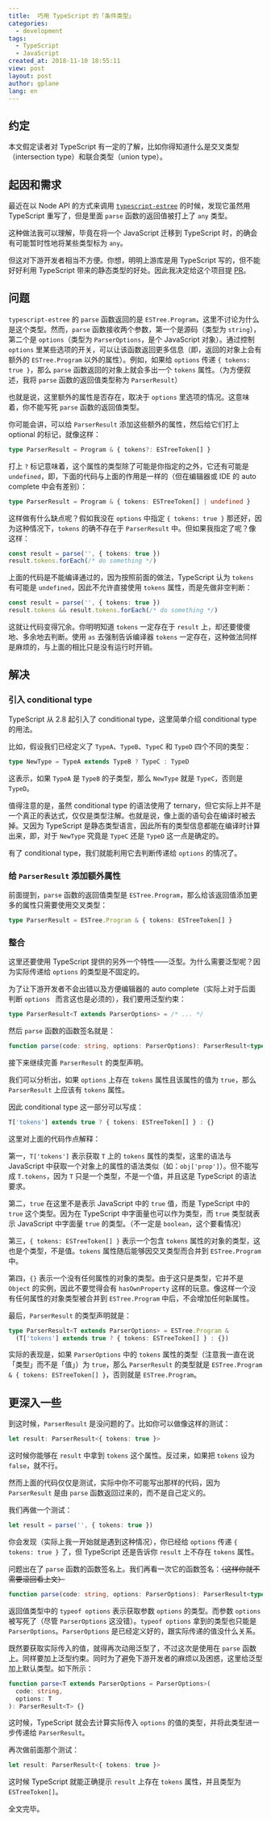 ```yaml
---
title:  巧用 TypeScript 的「条件类型」
categories:
  - development
tags:
  - TypeScript
  - JavaScript
created_at: 2018-11-10 18:55:11
view: post
layout: post
author: gplane
lang: en
---
```


## 约定

本文假定读者对 TypeScript 有一定的了解，比如你得知道什么是交叉类型（intersection type）和联合类型（union type）。

## 起因和需求

最近在以 Node API 的方式来调用 [`typescript-estree`](https://github.com/JamesHenry/typescript-estree) 的时候，发现它虽然用 TypeScript 重写了，但是里面  `parse` 函数的返回值被打上了 `any` 类型。

这种做法我可以理解，毕竟在将一个 JavaScript 迁移到 TypeScript 时，的确会有可能暂时性地将某些类型标为 `any`。

但这对下游开发者相当不方便。你想，明明上游库是用 TypeScript 写的，但不能好好利用 TypeScript 带来的静态类型的好处。因此我决定给这个项目提 [PR](https://github.com/JamesHenry/typescript-estree/pull/33)。

## 问题

`typescript-estree` 的 `parse` 函数返回的是 `ESTree.Program`，这里不讨论为什么是这个类型。然而，`parse` 函数接收两个参数，第一个是源码（类型为 `string`），第二个是 `options`（类型为 `ParserOptions`，是个 JavaScript 对象）。通过控制 `options` 里某些选项的开关，可以让该函数返回更多信息（即，返回的对象上会有额外的 `ESTree.Program` 以外的属性）。例如，如果给 `options` 传递 `{ tokens: true }`，那么 `parse` 函数返回的对象上就会多出一个 `tokens` 属性。（为方便叙述，我将 `parse` 函数的返回值类型称为 `ParserResult`）

也就是说，这里额外的属性是否存在，取决于 `options` 里选项的情况。这意味着，你不能写死 `parse` 函数的返回值类型。

你可能会讲，可以给 `ParserResult` 添加这些额外的属性，然后给它们打上 optional 的标记，就像这样：

```typescript
type ParserResult = Program & { tokens?: ESTreeToken[] }
```

打上 `?` 标记意味着，这个属性的类型除了可能是你指定的之外，它还有可能是 `undefined`，即，下面的代码与上面的作用是一样的（但在编辑器或 IDE 的 auto complete 中会有差别）：

```typescript
type ParserResult = Program & { tokens: ESTreeToken[] | undefined }
```

这样做有什么缺点呢？假如我没在 `options` 中指定 `{ tokens: true }` 那还好，因为这种情况下，`tokens` 的确不存在于 `ParserResult` 中。但如果我指定了呢？像这样：

```typescript
const result = parse('', { tokens: true })
result.tokens.forEach(/* do something */)
```

上面的代码是不能编译通过的，因为按照前面的做法，TypeScript 认为 `tokens` 有可能是 `undefined`，因此不允许直接使用 `tokens` 属性，而是先做非空判断：

```typescript
const result = parse('', { tokens: true })
result.tokens && result.tokens.forEach(/* do something */)
```

这就让代码变得冗余。你明明知道 `tokens` 一定存在于 `result` 上，却还要傻傻地、多余地去判断。使用 `as` 去强制告诉编译器 `tokens` 一定存在，这种做法同样是麻烦的，与上面的相比只是没有运行时开销。

## 解决

### 引入 conditional type

TypeScript 从 2.8 起引入了 conditional type，这里简单介绍 conditional type 的用法。

比如，假设我们已经定义了 `TypeA`、`TypeB`、`TypeC` 和 `TypeD` 四个不同的类型：

```typescript
type NewType = TypeA extends TypeB ? TypeC : TypeD
```

这表示，如果 `TypeA` 是 `TypeB` 的子类型，那么 `NewType` 就是 `TypeC`，否则是 `TypeD`。

值得注意的是，虽然 conditional type 的语法使用了 ternary，但它实际上并不是一个真正的表达式，仅仅是类型注解。也就是说，像上面的语句会在编译时被去掉。又因为 TypeScript 是静态类型语言，因此所有的类型信息都能在编译时计算出来，即，对于 `NewType` 究竟是 `TypeC` 还是 `TypeD` 这一点是确定的。

有了 conditional type，我们就能利用它去判断传递给 `options` 的情况了。

### 给 `ParserResult` 添加额外属性

前面提到，`parse` 函数的返回值类型是 `ESTree.Program`，那么给该返回值添加更多的属性只需要使用交叉类型：

```typescript
type ParserResult = ESTree.Program & { tokens: ESTreeToken[] }
```

### 整合

这里还要使用 TypeScript 提供的另外一个特性——泛型。为什么需要泛型呢？因为实际传递给 `options` 的类型是不固定的。

为了让下游开发者不会出错以及方便编辑器的 auto complete（实际上对于后面判断 `options ` 而言这也是必须的），我们要用泛型约束：

```typescript
type ParserResult<T extends ParserOptions> = /* ... */
```

然后 `parse` 函数的函数签名就是：

```typescript
function parse(code: string, options: ParserOptions): ParserResult<typeof options> {}
```

接下来继续完善 `ParserResult` 的类型声明。

我们可以分析出，如果 `options` 上存在 `tokens` 属性且该属性的值为 `true`，那么 `ParserResult` 上应该有 `tokens` 属性。

因此 conditional type 这一部分可以写成：

```typescript
T['tokens'] extends true ? { tokens: ESTreeToken[] } : {}
```

这里对上面的代码作点解释：

第一，`T['tokens']` 表示获取 `T` 上的 `tokens` 属性的类型，这里的语法与 JavaScript 中获取一个对象上的属性的语法类似（如：`obj['prop']`）。但不能写成 `T.tokens`，因为 `T` 只是一个类型，不是一个值，并且这是 TypeScript 的语法要求。

第二，`true` 在这里不是表示 JavaScript 中的 `true` 值，而是 TypeScript 中的 `true` 这个类型。因为在 TypeScript 中字面量也可以作为类型，而 `true` 类型就表示 JavaScript 中字面量 `true` 的类型。（不一定是 `boolean`，这个要看情况）

第三，`{ tokens: ESTreeToken[] }` 表示一个包含 `tokens` 属性的对象的类型，这也是个类型，不是值。`tokens` 属性随后能够因交叉类型而合并到 `ESTree.Program` 中。

第四，`{}` 表示一个没有任何属性的对象的类型。由于这只是类型，它并不是 `Object` 的实例，因此不要觉得会有 `hasOwnProperty` 这样的玩意。像这样一个没有任何属性的对象类型被合并到 `ESTree.Program` 中后，不会增加任何新属性。

最后，`ParserResult` 的类型声明就是：

```typescript
type ParserResult<T extends ParserOptions> = ESTree.Program &
  (T['tokens'] extends true ? { tokens: ESTreeToken[] } : {})
```

实际的表现是，如果 `ParserOptions` 中的 `tokens` 属性的类型（注意我一直在说「类型」而不是「值」）为 `true`，那么 `ParserResult` 的类型就是 `ESTree.Program & { tokens: ESTreeToken[] }`，否则就是 `ESTree.Program`。

## 更深入一些

到这时候，`ParserResult` 是没问题的了。比如你可以做像这样的测试：

```typescript
let result: ParserResult<{ tokens: true }>
```

这时候你能够在 `result` 中拿到 `tokens` 这个属性。反过来，如果把 `tokens` 设为 `false`，就不行。

然而上面的代码仅仅是测试，实际中你不可能写出那样的代码，因为 `ParserResult` 是由 `parse` 函数返回过来的，而不是自己定义的。

我们再做一个测试：

```typescript
let result = parse('', { tokens: true })
```

你会发现（实际上我一开始就是遇到这种情况），你已经给 `options` 传递 `{ tokens: true }` 了，但 TypeScript 还是告诉你 `result` 上不存在 `tokens` 属性。

问题出在了 `parse` 函数的函数签名上。我们再看一次它的函数签名：~~（这样你就不需要滚回看上文）~~

```typescript
function parse(code: string, options: ParserOptions): ParserResult<typeof options> {}
```

返回值类型中的 `typeof options` 表示获取参数 `options` 的类型。而参数 `options` 被写死了（尽管 `ParserOptions` 这没错）。`typeof options` 拿到的类型也只能是 `ParserOptions`。`ParserOptions` 是已经定义好的，跟实际传递的值没什么关系。

既然要获取实际传入的值，就得再次动用泛型了，不过这次是使用在 `parse` 函数上。同样要加上泛型约束。同时为了避免下游开发者的麻烦以及困惑，这里给泛型加上默认类型。如下所示：

```typescript
function parse<T extends ParserOptions = ParserOptions>(
  code: string,
  options: T
): ParserResult<T> {}
```

这时候，TypeScript 就会去计算实际传入 `options` 的值的类型，并将此类型进一步传递给 `ParserResult`。

再次做前面那个测试：

```typescript
let result: ParserResult<{ tokens: true }>
```

这时候 TypeScript 就能正确提示 `result` 上存在 `tokens` 属性，并且类型为 `ESTreeToken[]`。

全文完毕。

